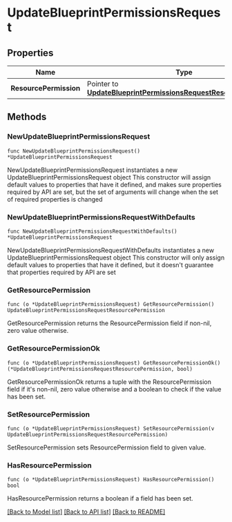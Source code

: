 # UpdateBlueprintPermissionsRequest

## Properties

Name | Type | Description | Notes
------------ | ------------- | ------------- | -------------
**ResourcePermission** | Pointer to [**UpdateBlueprintPermissionsRequestResourcePermission**](UpdateBlueprintPermissionsRequestResourcePermission.md) |  | [optional] 

## Methods

### NewUpdateBlueprintPermissionsRequest

`func NewUpdateBlueprintPermissionsRequest() *UpdateBlueprintPermissionsRequest`

NewUpdateBlueprintPermissionsRequest instantiates a new UpdateBlueprintPermissionsRequest object
This constructor will assign default values to properties that have it defined,
and makes sure properties required by API are set, but the set of arguments
will change when the set of required properties is changed

### NewUpdateBlueprintPermissionsRequestWithDefaults

`func NewUpdateBlueprintPermissionsRequestWithDefaults() *UpdateBlueprintPermissionsRequest`

NewUpdateBlueprintPermissionsRequestWithDefaults instantiates a new UpdateBlueprintPermissionsRequest object
This constructor will only assign default values to properties that have it defined,
but it doesn't guarantee that properties required by API are set

### GetResourcePermission

`func (o *UpdateBlueprintPermissionsRequest) GetResourcePermission() UpdateBlueprintPermissionsRequestResourcePermission`

GetResourcePermission returns the ResourcePermission field if non-nil, zero value otherwise.

### GetResourcePermissionOk

`func (o *UpdateBlueprintPermissionsRequest) GetResourcePermissionOk() (*UpdateBlueprintPermissionsRequestResourcePermission, bool)`

GetResourcePermissionOk returns a tuple with the ResourcePermission field if it's non-nil, zero value otherwise
and a boolean to check if the value has been set.

### SetResourcePermission

`func (o *UpdateBlueprintPermissionsRequest) SetResourcePermission(v UpdateBlueprintPermissionsRequestResourcePermission)`

SetResourcePermission sets ResourcePermission field to given value.

### HasResourcePermission

`func (o *UpdateBlueprintPermissionsRequest) HasResourcePermission() bool`

HasResourcePermission returns a boolean if a field has been set.


[[Back to Model list]](../README.md#documentation-for-models) [[Back to API list]](../README.md#documentation-for-api-endpoints) [[Back to README]](../README.md)


